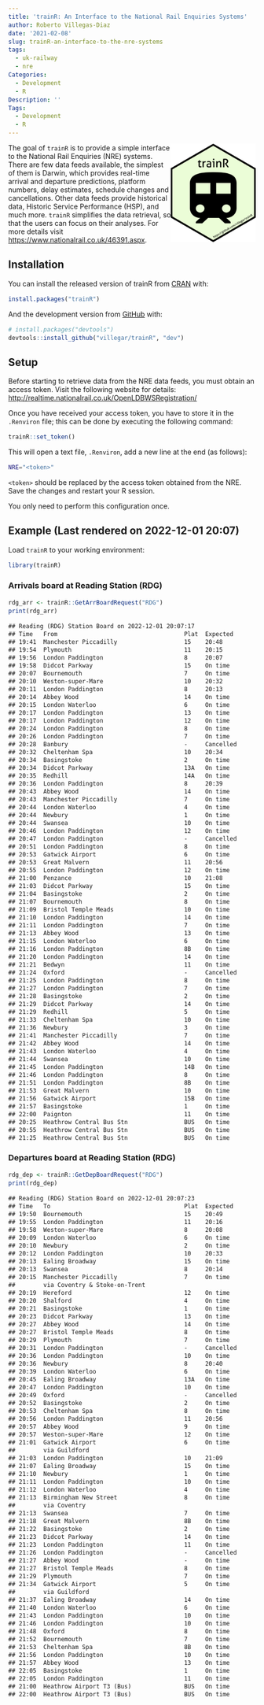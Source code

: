 ```yaml
---
title: 'trainR: An Interface to the National Rail Enquiries Systems'
author: Roberto Villegas-Diaz
date: '2021-02-08'
slug: trainR-an-interface-to-the-nre-systems
tags:
  - uk-railway
  - nre
Categories:
  - Development
  - R
Description: ''
Tags:
  - Development
  - R
---
```


<img src="https://raw.githubusercontent.com/villegar/trainR/main/inst/images/logo.png" alt="logo" align="right" height=200px/>

The goal of `trainR` is to provide a simple interface to the 
National Rail Enquiries (NRE) systems. There are few data feeds 
available, the simplest of them is Darwin, which provides real-time 
arrival and departure predictions, platform numbers, delay estimates, 
schedule changes and cancellations. Other data feeds provide historical 
data, Historic Service Performance (HSP), and much more. `trainR` 
simplifies the data retrieval, so that the users can focus on their 
analyses. For more details visit 
https://www.nationalrail.co.uk/46391.aspx.

## Installation

You can install the released version of trainR from [CRAN](https://CRAN.R-project.org) with:

``` r
install.packages("trainR")
```

And the development version from [GitHub](https://github.com/) with:

``` r
# install.packages("devtools")
devtools::install_github("villegar/trainR", "dev")
```

## Setup
Before starting to retrieve data from the NRE data feeds, you must obtain an access token. 
Visit the following website for details: http://realtime.nationalrail.co.uk/OpenLDBWSRegistration/

Once you have received your access token, you have to store it in the `.Renviron` file; this can be 
done by executing the following command:


```r
trainR::set_token()
```

This will open a text file, `.Renviron`, add a new line at the end (as follows):

```bash
NRE="<token>"
```

`<token>` should be replaced by the access token obtained from the NRE. Save the changes and restart 
your R session.

You only need to perform this configuration once.

## Example (Last rendered on 2022-12-01 20:07)

Load `trainR` to your working environment:

```r
library(trainR)
```

### Arrivals board at Reading Station (RDG)


```r
rdg_arr <- trainR::GetArrBoardRequest("RDG")
print(rdg_arr)
```

```
## Reading (RDG) Station Board on 2022-12-01 20:07:17
## Time   From                                    Plat  Expected
## 19:41  Manchester Piccadilly                   15    20:48
## 19:54  Plymouth                                11    20:15
## 19:56  London Paddington                       8     20:07
## 19:58  Didcot Parkway                          15    On time
## 20:07  Bournemouth                             7     On time
## 20:10  Weston-super-Mare                       10    20:32
## 20:11  London Paddington                       8     20:13
## 20:14  Abbey Wood                              14    On time
## 20:15  London Waterloo                         6     On time
## 20:17  London Paddington                       13    On time
## 20:17  London Paddington                       12    On time
## 20:24  London Paddington                       8     On time
## 20:26  London Paddington                       7     On time
## 20:28  Banbury                                 -     Cancelled
## 20:32  Cheltenham Spa                          10    20:34
## 20:34  Basingstoke                             2     On time
## 20:34  Didcot Parkway                          13A   On time
## 20:35  Redhill                                 14A   On time
## 20:36  London Paddington                       8     20:39
## 20:43  Abbey Wood                              14    On time
## 20:43  Manchester Piccadilly                   7     On time
## 20:44  London Waterloo                         4     On time
## 20:44  Newbury                                 1     On time
## 20:44  Swansea                                 10    On time
## 20:46  London Paddington                       12    On time
## 20:47  London Paddington                       -     Cancelled
## 20:51  London Paddington                       8     On time
## 20:53  Gatwick Airport                         6     On time
## 20:53  Great Malvern                           11    20:56
## 20:55  London Paddington                       12    On time
## 21:00  Penzance                                10    21:08
## 21:03  Didcot Parkway                          15    On time
## 21:04  Basingstoke                             2     On time
## 21:07  Bournemouth                             8     On time
## 21:09  Bristol Temple Meads                    10    On time
## 21:10  London Paddington                       14    On time
## 21:11  London Paddington                       7     On time
## 21:13  Abbey Wood                              13    On time
## 21:15  London Waterloo                         6     On time
## 21:16  London Paddington                       8B    On time
## 21:20  London Paddington                       14    On time
## 21:21  Bedwyn                                  11    On time
## 21:24  Oxford                                  -     Cancelled
## 21:25  London Paddington                       8     On time
## 21:27  London Paddington                       7     On time
## 21:28  Basingstoke                             2     On time
## 21:29  Didcot Parkway                          14    On time
## 21:29  Redhill                                 5     On time
## 21:33  Cheltenham Spa                          10    On time
## 21:36  Newbury                                 3     On time
## 21:41  Manchester Piccadilly                   7     On time
## 21:42  Abbey Wood                              14    On time
## 21:43  London Waterloo                         4     On time
## 21:44  Swansea                                 10    On time
## 21:45  London Paddington                       14B   On time
## 21:46  London Paddington                       8     On time
## 21:51  London Paddington                       8B    On time
## 21:53  Great Malvern                           10    On time
## 21:56  Gatwick Airport                         15B   On time
## 21:57  Basingstoke                             1     On time
## 22:00  Paignton                                11    On time
## 20:25  Heathrow Central Bus Stn                BUS   On time
## 20:55  Heathrow Central Bus Stn                BUS   On time
## 21:25  Heathrow Central Bus Stn                BUS   On time
```

### Departures board at Reading Station (RDG)


```r
rdg_dep <- trainR::GetDepBoardRequest("RDG")
print(rdg_dep)
```

```
## Reading (RDG) Station Board on 2022-12-01 20:07:23
## Time   To                                      Plat  Expected
## 19:50  Bournemouth                             15    20:49
## 19:55  London Paddington                       11    20:16
## 19:58  Weston-super-Mare                       8     20:08
## 20:09  London Waterloo                         6     On time
## 20:10  Newbury                                 2     On time
## 20:12  London Paddington                       10    20:33
## 20:13  Ealing Broadway                         15    On time
## 20:13  Swansea                                 8     20:14
## 20:15  Manchester Piccadilly                   7     On time
##        via Coventry & Stoke-on-Trent           
## 20:19  Hereford                                12    On time
## 20:20  Shalford                                4     On time
## 20:21  Basingstoke                             1     On time
## 20:23  Didcot Parkway                          13    On time
## 20:27  Abbey Wood                              14    On time
## 20:27  Bristol Temple Meads                    8     On time
## 20:29  Plymouth                                7     On time
## 20:31  London Paddington                       -     Cancelled
## 20:36  London Paddington                       10    On time
## 20:36  Newbury                                 8     20:40
## 20:39  London Waterloo                         6     On time
## 20:45  Ealing Broadway                         13A   On time
## 20:47  London Paddington                       10    On time
## 20:49  Oxford                                  -     Cancelled
## 20:52  Basingstoke                             2     On time
## 20:53  Cheltenham Spa                          8     On time
## 20:56  London Paddington                       11    20:56
## 20:57  Abbey Wood                              9     On time
## 20:57  Weston-super-Mare                       12    On time
## 21:01  Gatwick Airport                         6     On time
##        via Guildford                           
## 21:03  London Paddington                       10    21:09
## 21:07  Ealing Broadway                         15    On time
## 21:10  Newbury                                 1     On time
## 21:11  London Paddington                       10    On time
## 21:12  London Waterloo                         4     On time
## 21:13  Birmingham New Street                   8     On time
##        via Coventry                            
## 21:13  Swansea                                 7     On time
## 21:18  Great Malvern                           8B    On time
## 21:22  Basingstoke                             2     On time
## 21:23  Didcot Parkway                          14    On time
## 21:23  London Paddington                       11    On time
## 21:26  London Paddington                       -     Cancelled
## 21:27  Abbey Wood                              -     On time
## 21:27  Bristol Temple Meads                    8     On time
## 21:29  Plymouth                                7     On time
## 21:34  Gatwick Airport                         5     On time
##        via Guildford                           
## 21:37  Ealing Broadway                         14    On time
## 21:40  London Waterloo                         6     On time
## 21:43  London Paddington                       10    On time
## 21:46  London Paddington                       10    On time
## 21:48  Oxford                                  8     On time
## 21:52  Bournemouth                             7     On time
## 21:53  Cheltenham Spa                          8B    On time
## 21:56  London Paddington                       10    On time
## 21:57  Abbey Wood                              13    On time
## 22:05  Basingstoke                             1     On time
## 22:05  London Paddington                       11    On time
## 21:00  Heathrow Airport T3 (Bus)               BUS   On time
## 22:00  Heathrow Airport T3 (Bus)               BUS   On time
```
